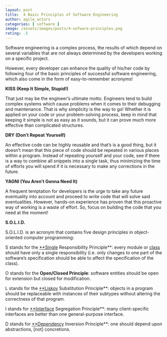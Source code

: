 ```yaml
---
layout: post
title:  4 Basic Principles of Software Engineering
author: agile_actors
categories: [ software ]
image: /assets/images/posts/4-sofware-principles.png
rating: .5
---
```


Software engineering is a complex process, the results of which depend on several variables that are not always determined by the developers working on a specific project.

However, every developer can enhance the quality of his/her code by following four of the basic principles of successful software engineering, which also come in the form of easy-to-remember acronyms!

**KISS (Keep It Simple, Stupid!)**

That just may be the engineer’s ultimate motto. Engineers tend to build complex systems which cause problems when it comes to their debugging and maintenance. That is why simplicity is the way to go! Whether it is applied on your code or your problem-solving process, keep in mind that keeping it simple is not as easy as it sounds, but it can prove much more effective than complicated structures.

**DRY (Don’t Repeat Yourself)**

An effective code can be highly reusable and that’s is a good thing, but it doesn’t mean that this piece of code should be repeated in various places within a program. Instead of repeating yourself and your code, see if there is a way to combine all snippets into a single task, thus minimizing the time of efforts you will spend if it is necessary to make any corrections in the future.

**YAGNI (You Aren’t Gonna Need It)**

A frequent temptation for developers is the urge to take any future eventuality into account and proceed to write code that will solve said eventualities. However, hands-on experience has proven that this proactive way of working is a waste of effort. So, focus on building the code that you need at the moment!

**S.O.L.I.D.**

S.O.L.I.D. is an acronym that contains five design principles in object-oriented computer programming:

S stands for the [**Single](https://en.wikipedia.org/wiki/Single_responsibility_principle) Responsibility Principle**: every module or [class](https://www.wikiwand.com/en/Class_(computer_science)) should have only a single responsibility (i.e. only changes to one part of the software’s specification should be able to affect the specification of the class).

O stands for the **Open/Closed Principle**: software entities should be open for extension but closed for modification.

L stands for the [**Liskov](https://en.wikipedia.org/wiki/Liskov_substitution_principle) Substitution Principle**: objects in a program should be replaceable with instances of their subtypes without altering the correctness of that program.

I stands for [**Interface](https://en.wikipedia.org/wiki/Interface_segregation_principle) Segregation Principle**: many client-specific interfaces are better than one general-purpose interface.

D stands for [**Dependency](https://en.wikipedia.org/wiki/Dependency_inversion_principle) Inversion Principle**: one should depend upon abstractions, [not] concretions.